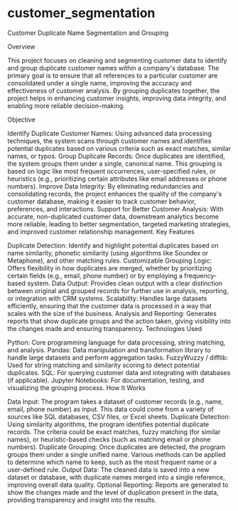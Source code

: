 # customer_segmentation
Customer Duplicate Name Segmentation and Grouping

Overview

This project focuses on cleaning and segmenting customer data to identify and group duplicate customer names within a company's database. The primary goal is to ensure that all references to a particular customer are consolidated under a single name, improving the accuracy and effectiveness of customer analysis. By grouping duplicates together, the project helps in enhancing customer insights, improving data integrity, and enabling more reliable decision-making.

Objective

Identify Duplicate Customer Names: Using advanced data processing techniques, the system scans through customer names and identifies potential duplicates based on various criteria such as exact matches, similar names, or typos.
Group Duplicate Records: Once duplicates are identified, the system groups them under a single, canonical name. This grouping is based on logic like most frequent occurrences, user-specified rules, or heuristics (e.g., prioritizing certain attributes like email addresses or phone numbers).
Improve Data Integrity: By eliminating redundancies and consolidating records, the project enhances the quality of the company's customer database, making it easier to track customer behavior, preferences, and interactions.
Support for Better Customer Analysis: With accurate, non-duplicated customer data, downstream analytics become more reliable, leading to better segmentation, targeted marketing strategies, and improved customer relationship management.
Key Features

Duplicate Detection: Identify and highlight potential duplicates based on name similarity, phonetic similarity (using algorithms like Soundex or Metaphone), and other matching rules.
Customizable Grouping Logic: Offers flexibility in how duplicates are merged, whether by prioritizing certain fields (e.g., email, phone number) or by employing a frequency-based system.
Data Output: Provides clean output with a clear distinction between original and grouped records for further use in analysis, reporting, or integration with CRM systems.
Scalability: Handles large datasets efficiently, ensuring that the customer data is processed in a way that scales with the size of the business.
Analysis and Reporting: Generates reports that show duplicate groups and the action taken, giving visibility into the changes made and ensuring transparency.
Technologies Used

Python: Core programming language for data processing, string matching, and analysis.
Pandas: Data manipulation and transformation library to handle large datasets and perform aggregation tasks.
FuzzyWuzzy / difflib: Used for string matching and similarity scoring to detect potential duplicates.
SQL: For querying customer data and integrating with databases (if applicable).
Jupyter Notebooks: For documentation, testing, and visualizing the grouping process.
How It Works

Data Input: The program takes a dataset of customer records (e.g., name, email, phone number) as input. This data could come from a variety of sources like SQL databases, CSV files, or Excel sheets.
Duplicate Detection: Using similarity algorithms, the program identifies potential duplicate records. The criteria could be exact matches, fuzzy matching (for similar names), or heuristic-based checks (such as matching email or phone numbers).
Duplicate Grouping: Once duplicates are detected, the program groups them under a single unified name. Various methods can be applied to determine which name to keep, such as the most frequent name or a user-defined rule.
Output Data: The cleaned data is saved into a new dataset or database, with duplicate names merged into a single reference, improving overall data quality.
Optional Reporting: Reports are generated to show the changes made and the level of duplication present in the data, providing transparency and insight into the results.
